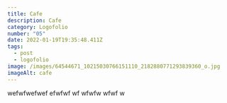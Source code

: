 ```yaml
---
title: Cafe
description: Cafe
category: Logofolio
number: "05"
date: 2022-01-19T19:35:48.411Z
tags:
  - post
  - logofolio
image: /images/64544671_10215030766151110_2182880771293839360_o.jpg
imageAlt: cafe
---
```

<p class="post__text"> wefwfwefwef efwfwf  wf wfwfw wfwf w</p>